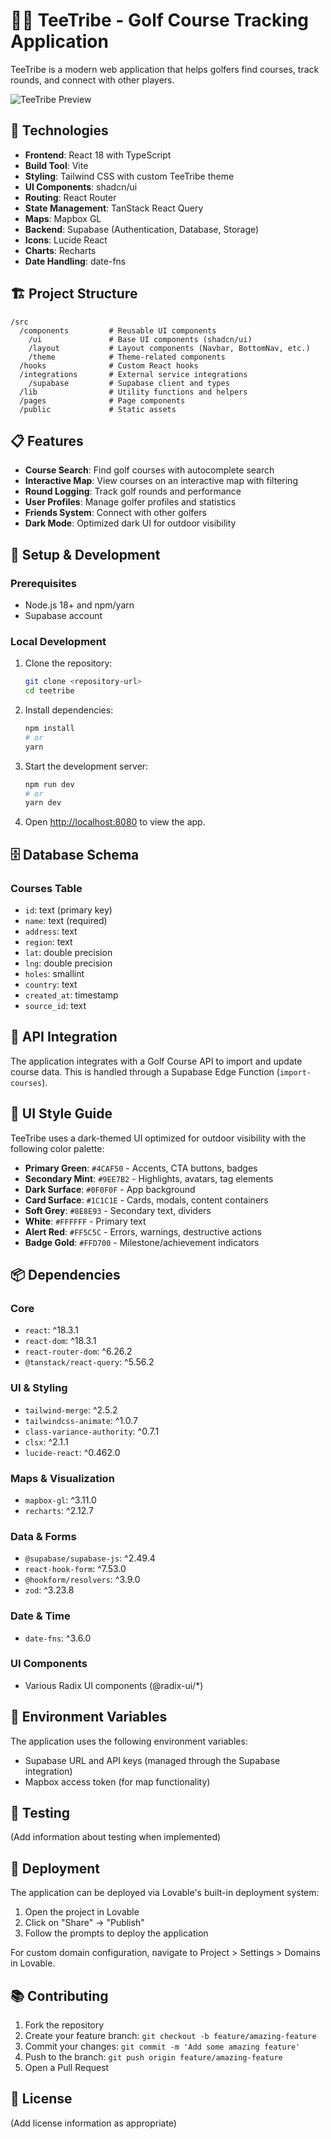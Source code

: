 
# 🏌️‍♂️ TeeTribe - Golf Course Tracking Application

TeeTribe is a modern web application that helps golfers find courses, track rounds, and connect with other players.

![TeeTribe Preview](https://via.placeholder.com/800x400?text=TeeTribe+Preview)

## 🚀 Technologies

- **Frontend**: React 18 with TypeScript
- **Build Tool**: Vite
- **Styling**: Tailwind CSS with custom TeeTribe theme
- **UI Components**: shadcn/ui
- **Routing**: React Router
- **State Management**: TanStack React Query
- **Maps**: Mapbox GL
- **Backend**: Supabase (Authentication, Database, Storage)
- **Icons**: Lucide React
- **Charts**: Recharts
- **Date Handling**: date-fns

## 🏗️ Project Structure

```
/src
  /components         # Reusable UI components
    /ui               # Base UI components (shadcn/ui)
    /layout           # Layout components (Navbar, BottomNav, etc.)
    /theme            # Theme-related components
  /hooks              # Custom React hooks
  /integrations       # External service integrations
    /supabase         # Supabase client and types
  /lib                # Utility functions and helpers
  /pages              # Page components
  /public             # Static assets
```

## 📋 Features

- **Course Search**: Find golf courses with autocomplete search
- **Interactive Map**: View courses on an interactive map with filtering
- **Round Logging**: Track golf rounds and performance
- **User Profiles**: Manage golfer profiles and statistics
- **Friends System**: Connect with other golfers
- **Dark Mode**: Optimized dark UI for outdoor visibility

## 🔧 Setup & Development

### Prerequisites

- Node.js 18+ and npm/yarn
- Supabase account

### Local Development

1. Clone the repository:
   ```bash
   git clone <repository-url>
   cd teetribe
   ```

2. Install dependencies:
   ```bash
   npm install
   # or 
   yarn
   ```

3. Start the development server:
   ```bash
   npm run dev
   # or
   yarn dev
   ```

4. Open [http://localhost:8080](http://localhost:8080) to view the app.

## 🗄️ Database Schema

### Courses Table
- `id`: text (primary key)
- `name`: text (required)
- `address`: text
- `region`: text
- `lat`: double precision
- `lng`: double precision
- `holes`: smallint
- `country`: text
- `created_at`: timestamp
- `source_id`: text

## 🔌 API Integration

The application integrates with a Golf Course API to import and update course data. This is handled through a Supabase Edge Function (`import-courses`).

## 🎨 UI Style Guide

TeeTribe uses a dark-themed UI optimized for outdoor visibility with the following color palette:

- **Primary Green**: `#4CAF50` - Accents, CTA buttons, badges
- **Secondary Mint**: `#9EE7B2` - Highlights, avatars, tag elements
- **Dark Surface**: `#0F0F0F` - App background
- **Card Surface**: `#1C1C1E` - Cards, modals, content containers
- **Soft Grey**: `#8E8E93` - Secondary text, dividers
- **White**: `#FFFFFF` - Primary text
- **Alert Red**: `#FF5C5C` - Errors, warnings, destructive actions
- **Badge Gold**: `#FFD700` - Milestone/achievement indicators

## 📦 Dependencies

### Core
- `react`: ^18.3.1
- `react-dom`: ^18.3.1
- `react-router-dom`: ^6.26.2
- `@tanstack/react-query`: ^5.56.2

### UI & Styling
- `tailwind-merge`: ^2.5.2
- `tailwindcss-animate`: ^1.0.7
- `class-variance-authority`: ^0.7.1
- `clsx`: ^2.1.1
- `lucide-react`: ^0.462.0

### Maps & Visualization
- `mapbox-gl`: ^3.11.0
- `recharts`: ^2.12.7

### Data & Forms
- `@supabase/supabase-js`: ^2.49.4
- `react-hook-form`: ^7.53.0
- `@hookform/resolvers`: ^3.9.0
- `zod`: ^3.23.8

### Date & Time
- `date-fns`: ^3.6.0

### UI Components
- Various Radix UI components (@radix-ui/*)

## 🔐 Environment Variables

The application uses the following environment variables:

- Supabase URL and API keys (managed through the Supabase integration)
- Mapbox access token (for map functionality)

## 🧪 Testing

(Add information about testing when implemented)

## 🚀 Deployment

The application can be deployed via Lovable's built-in deployment system:

1. Open the project in Lovable
2. Click on "Share" -> "Publish"
3. Follow the prompts to deploy the application

For custom domain configuration, navigate to Project > Settings > Domains in Lovable.

## 📚 Contributing

1. Fork the repository
2. Create your feature branch: `git checkout -b feature/amazing-feature`
3. Commit your changes: `git commit -m 'Add some amazing feature'`
4. Push to the branch: `git push origin feature/amazing-feature`
5. Open a Pull Request

## 📄 License

(Add license information as appropriate)
